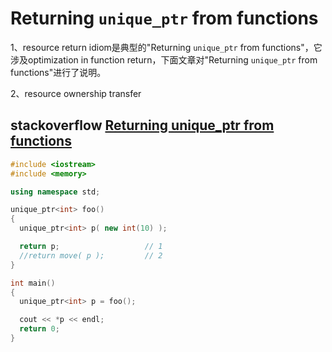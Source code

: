 # Returning `unique_ptr` from functions

1、resource return idiom是典型的"Returning `unique_ptr` from functions"，它涉及optimization in function return，下面文章对"Returning `unique_ptr` from functions"进行了说明。

2、resource ownership transfer

## stackoverflow [Returning unique_ptr from functions](https://stackoverflow.com/questions/4316727/returning-unique-ptr-from-functions)

```C++
#include <iostream>
#include <memory>

using namespace std;

unique_ptr<int> foo()
{
  unique_ptr<int> p( new int(10) );

  return p;                   // 1
  //return move( p );         // 2
}

int main()
{
  unique_ptr<int> p = foo();

  cout << *p << endl;
  return 0;
}
```

